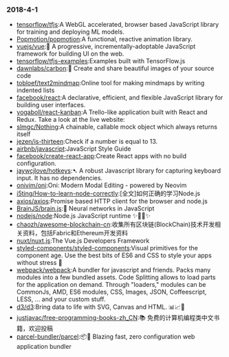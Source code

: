 ### 2018-4-1 
* [tensorflow/tfjs](https://github.com//tensorflow/tfjs):A WebGL accelerated, browser based JavaScript library for training and deploying ML models. 
* [Popmotion/popmotion](https://github.com//Popmotion/popmotion):A functional, reactive animation library. 
* [vuejs/vue](https://github.com//vuejs/vue):🖖 A progressive, incrementally-adoptable JavaScript framework for building UI on the web. 
* [tensorflow/tfjs-examples](https://github.com//tensorflow/tfjs-examples):Examples built with TensorFlow.js 
* [dawnlabs/carbon](https://github.com//dawnlabs/carbon):🎨 Create and share beautiful images of your source code 
* [tobloef/text2mindmap](https://github.com//tobloef/text2mindmap):Online tool for making mindmaps by writing indented lists 
* [facebook/react](https://github.com//facebook/react):A declarative, efficient, and flexible JavaScript library for building user interfaces. 
* [yogaboll/react-kanban](https://github.com//yogaboll/react-kanban):A Trello-like application built with React and Redux. Take a look at the live website: 
* [slmgc/Nothing](https://github.com//slmgc/Nothing):A chainable, callable mock object which always returns itself 
* [jezen/is-thirteen](https://github.com//jezen/is-thirteen):Check if a number is equal to 13. 
* [airbnb/javascript](https://github.com//airbnb/javascript):JavaScript Style Guide 
* [facebook/create-react-app](https://github.com//facebook/create-react-app):Create React apps with no build configuration. 
* [jaywcjlove/hotkeys](https://github.com//jaywcjlove/hotkeys):➷ A robust Javascript library for capturing keyboard input. It has no dependencies. 
* [onivim/oni](https://github.com//onivim/oni):Oni: Modern Modal Editing - powered by Neovim 
* [i5ting/How-to-learn-node-correctly](https://github.com//i5ting/How-to-learn-node-correctly):[全文]如何正确的学习Node.js 
* [axios/axios](https://github.com//axios/axios):Promise based HTTP client for the browser and node.js 
* [BrainJS/brain.js](https://github.com//BrainJS/brain.js):🤖 Neural networks in JavaScript 
* [nodejs/node](https://github.com//nodejs/node):Node.js JavaScript runtime ✨🐢🚀✨ 
* [chaozh/awesome-blockchain-cn](https://github.com//chaozh/awesome-blockchain-cn):收集所有区块链(BlockChain)技术开发相关资料，包括Fabric和Ethereum开发资料 
* [nuxt/nuxt.js](https://github.com//nuxt/nuxt.js):The Vue.js Developers Framework 
* [styled-components/styled-components](https://github.com//styled-components/styled-components):Visual primitives for the component age. Use the best bits of ES6 and CSS to style your apps without stress 💅 
* [webpack/webpack](https://github.com//webpack/webpack):A bundler for javascript and friends. Packs many modules into a few bundled assets. Code Splitting allows to load parts for the application on demand. Through "loaders," modules can be CommonJs, AMD, ES6 modules, CSS, Images, JSON, Coffeescript, LESS, ... and your custom stuff. 
* [d3/d3](https://github.com//d3/d3):Bring data to life with SVG, Canvas and HTML. 📊📈🎉 
* [justjavac/free-programming-books-zh_CN](https://github.com//justjavac/free-programming-books-zh_CN):📚 免费的计算机编程类中文书籍，欢迎投稿 
* [parcel-bundler/parcel](https://github.com//parcel-bundler/parcel):📦🚀 Blazing fast, zero configuration web application bundler 
